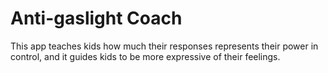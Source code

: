 # Anti-gaslight Coach
This app teaches kids how much their responses represents their power in control, and it guides kids to be more expressive of their feelings.
